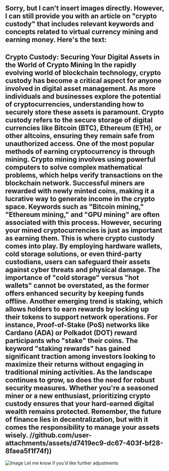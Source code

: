 Sorry, but I can't insert images directly. However, I can still provide you with an article on "crypto custody" that includes relevant keywords and concepts related to virtual currency mining and earning money. Here's the text:
---
**Crypto Custody: Securing Your Digital Assets in the World of Crypto Mining**
In the rapidly evolving world of blockchain technology, crypto custody has become a critical aspect for anyone involved in digital asset management. As more individuals and businesses explore the potential of cryptocurrencies, understanding how to securely store these assets is paramount. Crypto custody refers to the secure storage of digital currencies like Bitcoin (BTC), Ethereum (ETH), or other altcoins, ensuring they remain safe from unauthorized access.
One of the most popular methods of earning cryptocurrency is through mining. Crypto mining involves using powerful computers to solve complex mathematical problems, which helps verify transactions on the blockchain network. Successful miners are rewarded with newly minted coins, making it a lucrative way to generate income in the crypto space. Keywords such as "Bitcoin mining," "Ethereum mining," and "GPU mining" are often associated with this process.
However, securing your mined cryptocurrencies is just as important as earning them. This is where crypto custody comes into play. By employing hardware wallets, cold storage solutions, or even third-party custodians, users can safeguard their assets against cyber threats and physical damage. The importance of "cold storage" versus "hot wallets" cannot be overstated, as the former offers enhanced security by keeping funds offline.
Another emerging trend is staking, which allows holders to earn rewards by locking up their tokens to support network operations. For instance, Proof-of-Stake (PoS) networks like Cardano (ADA) or Polkadot (DOT) reward participants who "stake" their coins. The keyword "staking rewards" has gained significant traction among investors looking to maximize their returns without engaging in traditional mining activities.
As the landscape continues to grow, so does the need for robust security measures. Whether you're a seasoned miner or a new enthusiast, prioritizing crypto custody ensures that your hard-earned digital wealth remains protected. Remember, the future of finance lies in decentralization, but with it comes the responsibility to manage your assets wisely. 
 //github.com/user-attachments/assets/d7419ec9-dc67-403f-bf28-8faea5f1f74f))
--- 

![Image](https://github.com/user-attachments/assets/4a25d116-2220-4385-b08e-f287af8fcbc4)
Let me know if you'd like further adjustments
